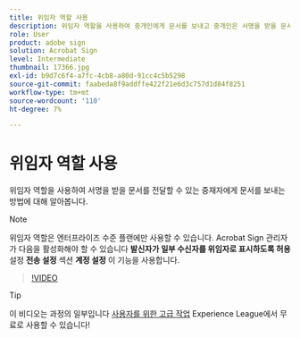```yaml
---
title: 위임자 역할 사용
description: 위임자 역할을 사용하여 중개인에게 문서를 보내고 중개인은 서명을 받을 문서를 보낼 수 있습니다.
role: User
product: adobe sign
solution: Acrobat Sign
level: Intermediate
thumbnail: 17366.jpg
exl-id: b9d7c6f4-a7fc-4cb8-a80d-91cc4c5b5298
source-git-commit: faabeda8f9addffe422f21e6d3c757d1d84f8251
workflow-type: tm+mt
source-wordcount: '110'
ht-degree: 7%

---
```


# 위임자 역할 사용

위임자 역할을 사용하여 서명을 받을 문서를 전달할 수 있는 중재자에게 문서를 보내는 방법에 대해 알아봅니다.

>[!NOTE]
>
>위임자 역할은 엔터프라이즈 수준 플랜에만 사용할 수 있습니다. Acrobat Sign 관리자가 다음을 활성화해야 할 수 있습니다 **발신자가 일부 수신자를 위임자로 표시하도록 허용** 설정 **전송 설정** 섹션 **계정 설정** 이 기능을 사용합니다.

>[!VIDEO](https://video.tv.adobe.com/v/343621?hidetitle=true)

>[!TIP]
>
>이 비디오는 과정의 일부입니다 [사용자를 위한 고급 작업](https://experienceleague.adobe.com/?recommended=Sign-U-1-2020.3) Experience League에서 무료로 사용할 수 있습니다!
